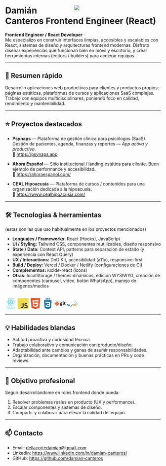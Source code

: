<div align="left">

<img src="https://user-images.githubusercontent.com/109114128/194670298-19057fdf-bad1-4d56-a77a-b2b5d6958f12.png" align="right" width="280" />

# Damián Canteros Frontend Engineer (React)
**Frontend Engineer / React Developer** ·  
Me especializo en construir interfaces limpias, accesibles y escalables con React, sistemas de diseño y arquitecturas frontend modernas. Disfruto diseñar experiencias que funcionan bien en móvil y escritorio, y crear herramientas internas (editors / builders) para acelerar equipos.

---

## 🔭 Resumen rápido
Desarrollo aplicaciones web productivas para clientes y productos propios: páginas estáticas, plataformas de cursos y aplicaciones SaaS complejas. Trabajo con equipos multidisciplinares, poniendo foco en calidad, rendimiento y mantenibilidad.

---

## ⭐ Proyectos destacados
- **Psynaps** — Plataforma de gestión clínica para psicólogos (SaaS). Gestión de pacientes, agenda, finanzas y reportes — *App activa y productiva*.  
  🔗 https://psynaps.app

- **Ahora Español** — Sitio institucional / landing estática para cliente. Buen ejemplo de performance y accesibilidad.  
  🔗 https://ahoraespanol.com/

- **CEAL Hipoacusia** — Plataforma de cursos / contenidos para una organización dedicada a la hipoacusia.  
  🔗 https://www.cealhipoacusia.com/

---

## 🛠 Tecnologías & herramientas
(estas son las que uso habitualmente en los proyectos mencionados)
- **Lenguajes / Frameworks:** React (Hooks), JavaScript   
- **UI / Styling:** Tailwind CSS, componentes reutilizables, diseño responsivo  
- **State / Data:** Context API, patterns para separación de estado (y experiencia con React Query)  
- **UX / Interactions:** DnD Kit, accesibilidad (a11y), responsive-first  
- **Build / Deploy:** Vercel / Docker / Netlify (configuraciones de CI)  
- **Complementos:** lucide-react (icons) 
- **Otras:** localStorage / themes dinámicos, edición WYSIWYG, creación de componentes (carousel, video, botón WhatsApp), manejo de imágenes/medios

<br/>
<img src="https://github.com/devicons/devicon/blob/master/icons/react/react-original-wordmark.svg" width="36" height="36" />
<img src="https://github.com/devicons/devicon/blob/master/icons/javascript/javascript-original.svg" width="36" height="36" />
<img src="https://github.com/devicons/devicon/blob/master/icons/html5/html5-original.svg" width="36" height="36" />
<img src="https://github.com/devicons/devicon/blob/master/icons/css3/css3-plain-wordmark.svg" width="36" height="36" />
<img src="https://github.com/devicons/devicon/blob/master/icons/git/git-original-wordmark.svg" width="36" height="36" />
<img src="https://github.com/devicons/devicon/blob/master/icons/mysql/mysql-original-wordmark.svg" width="36" height="36" />

---

## 💡 Habilidades blandas
- Actitud proactiva y curiosidad técnica.  
- Trabajo colaborativo y comunicación con producto/diseño.  
- Adaptabilidad ante cambios y ganas de asumir responsabilidades.  
- Organización, documentación y buenas prácticas en PRs y code reviews.

---

## 🎯 Objetivo profesional
Seguir desarrollándome en roles frontend donde pueda:
1. Resolver problemas reales en producto (UX y performance).  
2. Escalar componentes y sistemas de diseño.  
3. Compartir y colaborar para elevar la calidad del equipo.

---

## 📫 Contacto
- Email: dellacortedamian@gmail.com  
- LinkedIn: https://www.linkedin.com/in/damian-canteros/  
- GitHub: https://github.com/damian-canteros  
</div>

